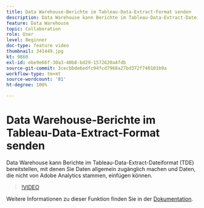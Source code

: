 ```yaml
---
title: Data Warehouse-Berichte im Tableau-Data-Extract-Format senden
description: Data Warehouse kann Berichte im Tableau-Data-Extract-Dateiformat (TDE) bereitstellen, mit denen Sie Daten allgemein zugänglich machen und Daten, die nicht von Adobe Analytics stammen, einfügen können.
feature: Data Warehouse
topic: Collaboration
role: User
level: Beginner
doc-type: feature video
thumbnail: 341449.jpg
kt: 9860
exl-id: ebe9e66f-30a3-40b8-bd29-1572620a4fdb
source-git-commit: 3cecbbde6edfc94fcd7968a27bd372f740101b9a
workflow-type: tm+mt
source-wordcount: '81'
ht-degree: 100%

---
```


# Data Warehouse-Berichte im Tableau-Data-Extract-Format senden

Data Warehouse kann Berichte im Tableau-Data-Extract-Dateiformat (TDE) bereitstellen, mit denen Sie Daten allgemein zugänglich machen und Daten, die nicht von Adobe Analytics stammen, einfügen können.

>[!VIDEO](https://video.tv.adobe.com/v/341449/?quality=12&learn=on)

Weitere Informationen zu dieser Funktion finden Sie in der [Dokumentation](https://experienceleague.adobe.com/docs/analytics/export/data-warehouse/t-tableau.html?lang=de).
